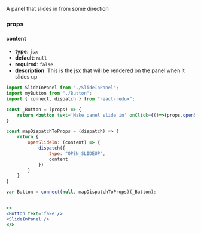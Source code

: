 A panel that slides in from some direction

### props
#### content
- **type**: `jsx`
- **default**: `null`
- **required**: `false`
- **description**: This is the jsx that will be rendered on the panel when it slides up 

``` jsx
import SlideInPanel from "./SlideInPanel";
import myButton from "./Button";
import { connect, dispatch } from "react-redux";

const _Button = (props) => {
    return <button text='Make panel slide in' onClick={()=>{props.openSlideIn(<div>yoo</div>)}}> press me </button>
}

const mapDispatchToProps = (dispatch) => {
    return {
        openSlideIn: (content) => {
            dispatch({
                type: "OPEN_SLIDEUP",
                content
            })
        }
    }
}

var Button = connect(null, mapDispatchToProps)(_Button);


<>
<Button text='fake'/>
<SlideInPanel />
</>
```